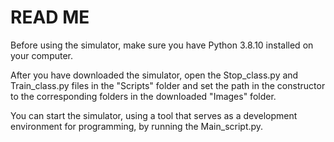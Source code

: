# READ ME

Before using the simulator, make sure you have Python 3.8.10 installed on your computer.

After you have downloaded the simulator, open the Stop_class.py and Train_class.py files in 
the "Scripts" folder and set the path in the constructor to the corresponding folders in the 
downloaded "Images" folder.

You can start the simulator, using a tool that serves as a development environment for programming, 
by running the Main_script.py.
